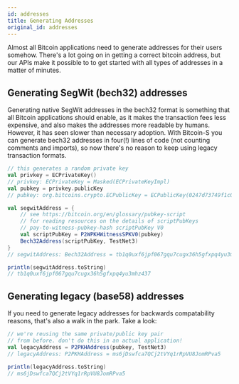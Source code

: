 ```yaml
---
id: addresses
title: Generating Addresses
original_id: addresses
---
```


Almost all Bitcoin applications need to generate addresses
for their users somehow. There's a lot going on in getting
a correct bitcoin address, but our APIs make it possible to
to get started with all types of addresses in a matter of
minutes.

## Generating SegWit (bech32) addresses

Generating native SegWit addresses in the bech32 format
is something that all Bitcoin applications should enable,
as it makes the transaction fees less expensive, and also
makes the addresses more readable by humans. However, it
has seen slower than necessary adoption. With Bitcoin-S
you can generate bech32 addresses in four(!) lines of code
(not counting comments and imports), so now there's no
reason to keep using legacy transaction formats.


```scala
// this generates a random private key
val privkey = ECPrivateKey()
// privkey: ECPrivateKey = Masked(ECPrivateKeyImpl)
val pubkey = privkey.publicKey
// pubkey: org.bitcoins.crypto.ECPublicKey = ECPublicKey(0247d73749f1c06647783d92be2f1a0a279b52bdff16f3506d090698c94563695c)

val segwitAddress = {
    // see https://bitcoin.org/en/glossary/pubkey-script
    // for reading resources on the details of scriptPubKeys
    // pay-to-witness-pubkey-hash scriptPubKey V0
    val scriptPubKey = P2WPKHWitnessSPKV0(pubkey)
    Bech32Address(scriptPubKey, TestNet3)
}
// segwitAddress: Bech32Address = tb1q0uxf6jpf067gqu7cugx36h5gfxpq4yu3mhz437

println(segwitAddress.toString)
// tb1q0uxf6jpf067gqu7cugx36h5gfxpq4yu3mhz437
```

## Generating legacy (base58) addresses

If you need to generate legacy addresses for backwards
compatability reasons, that's also a walk in the park.
Take a look:

```scala
// we're reusing the same private/public key pair
// from before. don't do this in an actual application!
val legacyAddress = P2PKHAddress(pubkey, TestNet3)
// legacyAddress: P2PKHAddress = ms6jDswfca7QCj2tVYq1rRpVU8JomRPva5

println(legacyAddress.toString)
// ms6jDswfca7QCj2tVYq1rRpVU8JomRPva5
```
